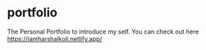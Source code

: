 # portfolio
The Personal Portfolio to introduce my self. You can check out here https://iamharshalkoli.netlify.app/
